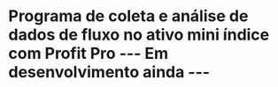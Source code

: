 # Programa de coleta e análise de dados de fluxo no ativo mini índice com Profit Pro --- Em desenvolvimento ainda --- 